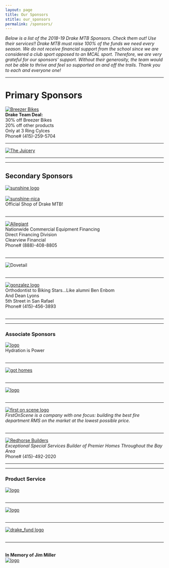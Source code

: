 ```yaml
---
layout: page
title: Our Sponsors
stitle: our_sponsors
permalink: /sponsors/
---
```



*Below is a list of the 2018-19 Drake MTB Sponsors. Check them out! Use their services!! Drake MTB must raise 100% of the funds we need every season. We do not receive financial support from the school since we are considered a club sport opposed to an MCAL sport. Therefore, we are very grateful for our sponsors’ support. Without their generosity, the team would not be able to thrive and feel so supported on and off the trails. Thank you to each and everyone one!*

***
# Primary Sponsors
[![Breezer Bikes](../images/breezer.jpg)](http://breezerbikes.com)<br>
**Drake Team Deal:**<br>
30% off Breezer Bikes<br>
20% off other products<br>
Only at 3 Ring Cylces<br>
Phone# (415)-259-5704

***
[![The Juicery](../images/juicery.jpg)](https://www.facebook.com/juicery.com)<br>

***
***
## Secondary Sponsors
[![sunshine logo](../images/sunshine_new.JPG)](http://www.sunshinebicycle.com)<br><br>
[![sunshine-nica](../images/nica-header.jpg)](http://www.sunshinebicycle.com/nica16/)<br>
Official Shop of Drake MTB!<br><br>
***
[![Allegiant](../images/Allegiant-logo.jpg)](http://www.clearviewfinancial.com)<br>
Nationwide Commercial Equipment Financing<br>
Direct Financing Division<br>
Clearview Financial<br>
Phone# (888)-408-8805<br><br>
***
![Dovetail](../images/dovetail-logo.jpg)<br><br>
***
[![gonzalez logo](../images/Gonzolez-logo.png)](http://www.drmichelleg.com)<br>
Orthodontist to Biking Stars…Like alumni Ben Enbom<br>
And Dean Lyons<br>
5th Street in San Rafael<br>
Phone# (415)-456-3893<br><br>

***
***
### Associate Sponsors
[![logo](../images/Osmo_wordmark_color.png)](http://www.osmonutrition.com)<br>
Hydration is Power<br><br>
***
[![got homes](../images/got-homes.jpg)](http://gothomes.com)<br><br>
***
[![logo](../images/Dolby_Vert_Black.png)](http://www.dolby.com/us/en/index.html)<br><br>
***
[![first on scene logo](../images/First-On-Scene.jpg)](http://firstonscene.com)<br>
*FirstOnScene is a company with one focus: building the best fire department RMS on the market at the lowest possible price.*<br><br>
***
[![Redhorse Builders](../images/redhorse.jpg)](http://www.redhorseconstructors.com)<br>
*Exceptional Special Services Builder of Premier Homes
Throughout the Bay Area*<br>
Phone# (415)-492-2020<br>

***
***
### Product Service
[![logo](../images/marin-yoga.png)](http://www.Marinpoweryoga.com)<br><br>
***
[![logo](../images/pelo-logo.jpg)](http://www.pelofitness.com)<br><br>
***
[![drake_fund logo](../images/drake_fund.jpg)](http://www.drakefund.org)<br><br>
***
<br>**In Memory of Jim Miller**<br>
[![logo](../images/jmiller.jpg)](/jim_miller)
